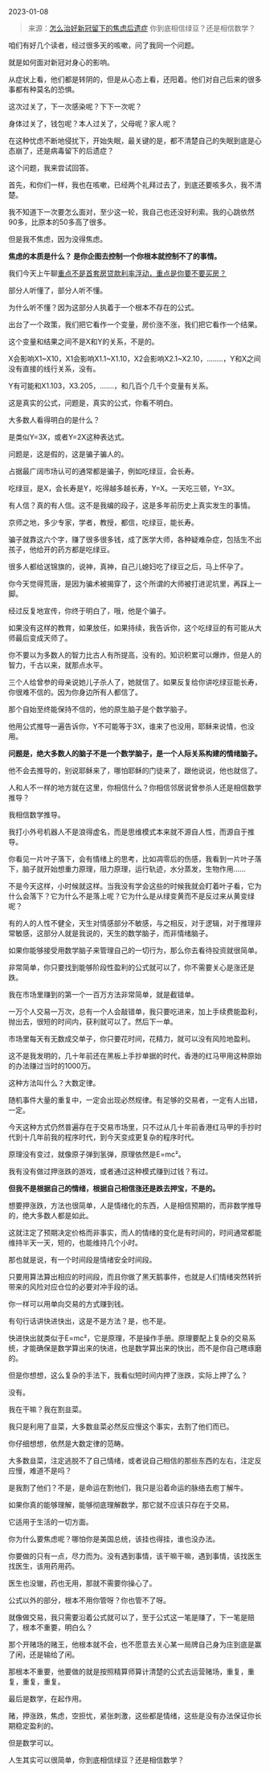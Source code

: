 2023-01-08

> 来源：[怎么治好新冠留下的焦虑后遗症](http://mp.weixin.qq.com/s?__biz=MzU3NDc5Nzc0NQ==&mid=2247522067&idx=1&sn=21e00273aea255c934378f91ca6c6c72&chksm=fd2e35cdca59bcdbc44f08c0377c917832dbc5ccb4ed01cde0d8630d3043b0e81faa3fb3bbbc&scene=27#wechat_redirect)
> 你到底相信绿豆？还是相信数学？

咱们有好几个读者，经过很多天的咳嗽，问了我同一个问题。  

就是如何面对新冠对身心的影响。

从症状上看，他们都是转阴的，但是从心态上看，还阳着。他们对自己后来的很多事都有种莫名的恐惧。

这次过关了，下一次感染呢？下下一次呢？

身体过关了，钱包呢？本人过关了，父母呢？家人呢？  

在这种忧虑不断地侵扰下，开始失眠，最关键的是，都不清楚自己的失眠到底是心态崩了，还是病毒留下的后遗症？

这个问题，我来尝试回答。  

首先，和你们一样，我也在咳嗽，已经两个礼拜过去了，到底还要咳多久，我不清楚。

我不知道下一次要怎么面对，至少这一轮，我自己也还没好利索。我的心跳依然90多，比原本的50多高了很多。

但是我不焦虑，因为没得焦虑。  

 **焦虑的本质是什么？ 是你企图去控制一个你根本就控制不了的事情。**

我们今天上午聊[重点不是首套房贷款利率浮动，重点是你要不要买房？](http://mp.weixin.qq.com/s?__biz=MzU0MjYwNDU2Mw==&mid=2247509328&idx=1&sn=cf26e96e02cf35a736b351f4f56fcf99&chksm=fb1ac92ccc6d403a77ffe938623509db8cd485d5d9c98f1842cb603789529482bb9f89e016ab&scene=21#wechat_redirect)  

部分人听懂了，部分人听不懂。

为什么听不懂？因为这部分人执着于一个根本不存在的公式。  

出台了一个政策，我们把它看作一个变量，房价涨不涨，我们把它看作一个结果。  

这个变量和结果之间不是X和Y的关系，不是的。  

X会影响X1~X10，X1会影响X1.1~X1.10，X2会影响X2.1~X2.10，........，Y和X之间没有直接的线行关系，没有。

Y有可能和X1.103，X3.205，.......，和几百个几千个变量有关系。

这是真实的公式，问题是，真实的公式，你看不明白。

大多数人看得明白的是什么？  

是类似Y=3X，或者Y=2X这种表达式。  

问题是，这是假的，这是骗子骗人的。

占据最广阔市场认可的通常都是骗子，例如吃绿豆，会长寿。  

吃绿豆，是X，会长寿是Y，吃得越多越长寿，Y=X。一天吃三顿，Y=3X。

有人信？真的有人信。这不是我编的段子，这是多年前历史上真实发生的事情。

京师之地，多少专家，学者，教授，都信，吃绿豆，能长寿。  

骗子就靠这六个字，赚了很多很多钱，成了医学大师，各种疑难杂症，包括生不出孩子，他给开的药方都是吃绿豆。  

很多人都给送锦旗的，说神，真神，自己儿媳妇吃了绿豆之后，马上怀孕了。  

你今天觉得荒唐，是因为骗术被揭穿了，这个所谓的大师被打进泥坑里，再踩上一脚。  

经过反复地宣传，你终于明白了，哦，他是个骗子。  

如果没有这样的教育，如果放任，如果持续，我告诉你，这个吃绿豆的有可能从大师最后变成天师了。  

你不要以为多数人的智力比古人有所提高，没有的。知识积累可以爆炸，但是人的智力，千古以来，就那点水平。  

三个人给曾参的母亲说她儿子杀人了，她就信了。如果反复给你讲吃绿豆能长寿，你很难不信的。因为你身边所有人都信了。

那个自始至终能保持不信的，他的原生脑子是个数学脑子。  

他用公式推导一遍告诉你，Y不可能等于3X，谁来了也没用，耶稣来说情，也没用。  

 **问题是，绝大多数人的脑子不是一个数学脑子，是一个人际关系构建的情绪脑子。**

他不会去推导的，别说耶稣来了，哪怕耶稣的门徒来了，跟他说说，他也就信了。  

人和人不一样的地方就在这里，你相信什么？你相信邻居说曾参杀人还是相信数学推导？  

我相信数学推导。  

我打小外号机器人不是浪得虚名，而是思维模式本来就不源自人性，而源自于推导。  

你看见一片叶子落下，会有情绪上的思考，比如凋零后的伤感，我看到一片叶子落下，脑子就开始想重力原理，阻力原理，运行轨迹，水分蒸发，生物作用......

不是今天这样，小时候就这样。当我没有学会这些的时候我就会盯着叶子看，它为什么会落下？它为什么不是落上呢？它为什么是从绿变黄而不是反过来从黄变绿呢？  

有的人的人性不健全，天生对情感部分不敏感，与之相反，对于逻辑，对于推理非常敏感，这部分人就是我说的，天生的数学脑子，而非情绪脑子。  

如果你能够接受用数学脑子来管理自己的一切行为，那么你去看待投资就很简单。  

非常简单，你只要找到能够阶段性盈利的公式就可以了，你不需要关心是涨还是跌。  

我在市场里赚到的第一个一百万方法非常简单，就是截错单。  

一万个人交易一万次，总有一个人会敲错单，我只要吃进来，加上手续费能盈利，抛出去，很短的时间内，获利就可以了。然后下一单。  

市场里每天有无数成交单子，你只要花时间，花精力，就可以没有风险地盈利。  

这不是我发明的，几十年前还在黑板上手抄单据的时代，香港的红马甲用这种原始的办法赚过当时的1000万。

这种方法叫什么？大数定律。  

随机事件大量的重复中，一定会出现必然规律。有足够的交易者，一定有人出错，一定。  

今天这种方式仍然普遍存在于交易市场里，只不过从几十年前香港红马甲的手抄时代到十几年前我的程序时代，到今天变成更复杂的程序时代。  

原理没有变过，就像原子弹到氢弹，原理依然是E=mc²。

我有没有做过押涨跌的游戏，或者通过这种模式赚到过钱？有过。

 **但我不是根据自己的情绪，根据自己相信涨还是跌去押宝，不是的。**

想要押涨跌，方法也很简单，人是情绪化的东西，人是相信预期的，而非数学推导的，绝大多数人都是如此。  

这就注定了预期决定价格而非事实，而人的情绪的变化是有时间的，时间通常都能维持半天一天，短的，也能维持几个小时。

那也就是说，有一个时间段是情绪安全时间段。  

只要用算法算出相应的时间段，而且你做了黑天鹅事件，也就是人们情绪突然转折带来的风险对应仓位的必要对冲手段的话。  

你一样可以用单向交易的方式赚到钱。  

有句行话讲快进快出，这是不是方法？是，也不是。  

快进快出就类似于E=mc²，它是原理，不是操作手册。原理要配上复杂的交易系统，才能确保是数学算出来的快进，也是数学算出来的快出，而不是你自己瞎琢磨的。

但是你想想，这么复杂的手法下，我看似短时间内押了涨跌，实际上押了么？  

没有。

我在干嘛？我在割韭菜。

我只是利用了韭菜，大多数韭菜必然反应慢这个事实，去割了他们而已。

你仔细想想，依然是大数定律的范畴。  

大多数韭菜，注定逃脱不了自己情绪，或者说自己相信的那些东西的左右，注定反应慢，难道不是吗？

是我割了他们？不是，是命运在割他们，我只是沿着命运的脉络去庖丁解牛。  

如果你真的能够理解，能够彻底理解数学，那它就不应该只存在于交易。

它适用于生活的一切方面。

你为什么要焦虑呢？哪怕你是美国总统，该挂也得挂，谁也没办法。  

你要做的只有一点，尽力而为。没有遇到事情，该干嘛干嘛，遇到事情，该找医生找医生，该用药用药。

医生也没辙，药也无用，那就不需要你操心了。

公式以外的部分，根本不用你管呀？你也管不了呀。  

就像做交易，我只需要沿着公式就可以了，至于公式这一笔是赚了，下一笔是赔了，根本不重要，明白么？  

那个开赌场的赌王，他根本就不会，也不愿意去关心某一局牌自己身为庄到底是赢了闲，还是输给了闲。  

那根本不重要，他要做的就是按照精算师算计清楚的公式去运营赌场，重复，重复，重复，重复。

最后是数学，在起作用。  

赌，押涨跌，焦虑，空担忧，紧张刺激，这些都是情绪，这些是没有办法保证你长期稳定盈利的。  

但是数学可以。

人生其实可以很简单，你到底相信绿豆？还是相信数学？  

